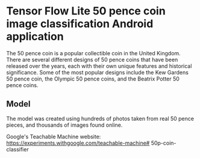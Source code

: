 # Tensor Flow Lite 50 pence coin image classification Android application

The 50 pence coin is a popular collectible coin in the United Kingdom. 
There are several different designs of 50 pence coins that have been released over the years,
each with their own unique features and historical significance. 
Some of the most popular designs include the Kew Gardens 50 pence coin, the Olympic 50 pence
coins, and the Beatrix Potter 50 pence coins.

## Model

The model was created using hundreds of photos taken from real 50 pence pieces, 
and thousands of images found online. 

Google's Teachable Machine website: 
https://experiments.withgoogle.com/teachable-machine# 50p-coin-classifier
